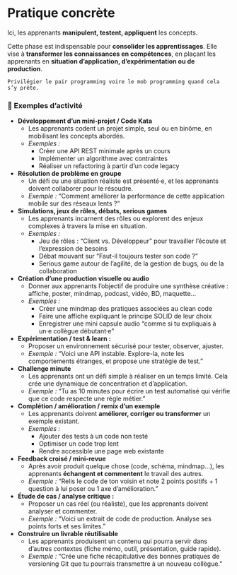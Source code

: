 # **Pratique concrète**

Ici, les apprenants **manipulent, testent, appliquent** les concepts. 

Cette phase est indispensable pour **consolider les apprentissages**. Elle vise à **transformer les connaissances en compétences**, en plaçant les apprenants en **situation d’application, d’expérimentation ou de production**.

`Privilégier le pair programming voire le mob programming quand cela s’y prête.`

### 🏃 Exemples d’activité

- **Développement d’un mini-projet / Code Kata**
    - Les apprenants codent un projet simple, seul ou en binôme, en mobilisant les concepts abordés.
    - *Exemples :*
        - Créer une API REST minimale après un cours
        - Implémenter un algorithme avec contraintes
        - Réaliser un refactoring à partir d’un code legacy
- **Résolution de problème en groupe**
    - Un défi ou une situation réaliste est présenté·e, et les apprenants doivent collaborer pour le résoudre.
    - *Exemple :* “Comment améliorer la performance de cette application mobile sur des réseaux lents ?”
- **Simulations, jeux de rôles, débats, serious games**
    - Les apprenants incarnent des rôles ou explorent des enjeux complexes à travers la mise en situation.
    - *Exemples :*
        - Jeu de rôles : “Client vs. Développeur” pour travailler l’écoute et l’expression de besoins
        - Débat mouvant sur “Faut-il toujours tester son code ?”
        - Serious game autour de l’agilité, de la gestion de bugs, ou de la collaboration
- **Création d’une production visuelle ou audio**
    - Donner aux apprenants l’objectif de produire une synthèse créative : affiche, poster, mindmap, podcast, vidéo, BD, maquette...
    - *Exemples :*
        - Créer une mindmap des pratiques associées au clean code
        - Faire une affiche expliquant le principe SOLID de leur choix
        - Enregistrer une mini capsule audio “comme si tu expliquais à un·e collègue débutant·e”
- **Expérimentation / test & learn :**
    - Proposer un environnement sécurisé pour tester, observer, ajuster.
    - *Exemple :* “Voici une API instable. Explore-la, note les comportements étranges, et propose une stratégie de test.”
- **Challenge minute**
    - Les apprenants ont un défi simple à réaliser en un temps limité. Cela crée une dynamique de concentration et d’application.
    - *Exemple :* “Tu as 10 minutes pour écrire un test automatisé qui vérifie que ce code respecte une règle métier.”
- **Complétion / amélioration / remix d’un exemple**
    - Les apprenants doivent **améliorer, corriger ou transformer** un exemple existant.
    - *Exemples :*
        - Ajouter des tests à un code non testé
        - Optimiser un code trop lent
        - Rendre accessible une page web existante
- **Feedback croisé / mini-revue**
    - Après avoir produit quelque chose (code, schéma, mindmap…), les apprenants **échangent et commentent** le travail des autres.
    - *Exemple :* “Relis le code de ton voisin et note 2 points positifs + 1 question à lui poser ou 1 axe d’amélioration.”
- **Étude de cas / analyse critique :**
    - Proposer un cas réel (ou réaliste), que les apprenants doivent analyser et commenter.
    - *Exemple :* “Voici un extrait de code de production. Analyse ses points forts et ses limites.”
- **Construire un livrable réutilisable**
    - Les apprenants produisent un contenu qui pourra servir dans d’autres contextes (fiche mémo, outil, présentation, guide rapide).
    - *Exemple :* “Crée une fiche récapitulative des bonnes pratiques de versioning Git que tu pourrais transmettre à un nouveau collègue.”
